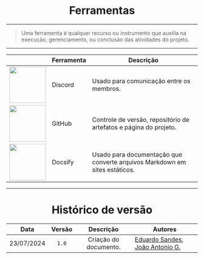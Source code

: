 <center>

# Ferramentas

</center>

---

> Uma ferramenta é qualquer recurso ou instrumento que auxilia na execução, gerenciamento, ou conclusão das atividades do projeto.

---

<center>

<div style="margin: 0 auto; width: fit-content;">

|                                                                                         | Ferramenta | Descrição                                                                  |
|-----------------------------------------------------------------------------------------|------------|----------------------------------------------------------------------------|
| <img src="https://cdn-icons-png.flaticon.com/512/3670/3670157.png" style="width:10vw"/> | Discord    | Usado para comunicação entre os membros.                                   |
| <img src="https://cdn-icons-png.flaticon.com/512/25/25231.png" style="width:10vw"/>     | GitHub     | Controle de versão, repositório de artefatos e página do projeto.          |
| <img src="https://img.stackshare.io/service/7055/docsify.png" style="width:10vw"/>      | Docsify    | Usado para documentação que converte arquivos Markdown em sites estáticos. |

---

</div>

# Histórico de versão

</center>

<div style="margin: 0 auto; width: fit-content;">

|    Data    | Versão |       Descrição       | Autores                                                                                              |
|:----------:|:------:|:---------------------:|------------------------------------------------------------------------------------------------------|
| 23/07/2024 | `1.0`  | Criação do documento. | [Eduardo Sandes](https://github.com/DiceRunner714), [João Antonio G.](https://github.com/joaoseisei) |

</div>
